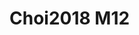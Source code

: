 <a name="material" />

# Choi2018 M12
<script type="application/ld+json">
  {
    "@context": "https://schema.org/",
    "@type": "ChemicalSubstance",
    "http://purl.org/dc/terms/conformsTo":
      {
        "@type": "CreativeWork",
        "@id": "https://bioschemas.org/profiles/ChemicalSubstance/0.4-RELEASE/"
      },
    "@id": "https://egonw.github.io/nanowiki/nanowiki523.html#material",
    "name": "Choi2018 M12",
    "sameAs": "http://127.0.0.1/mediawiki/index.php/Special:URIResolver/Choi2018_M12"
  }
</script>

